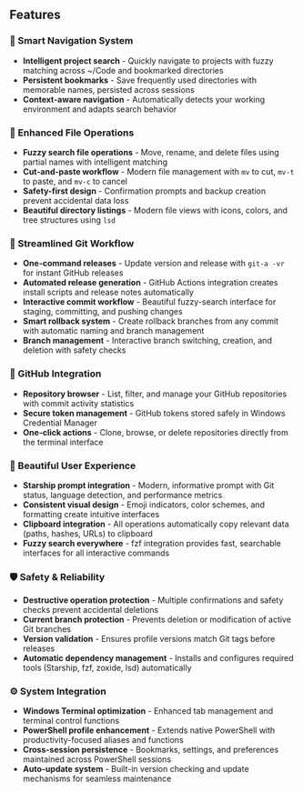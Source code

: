 ## Features

### 🧭 Smart Navigation System
- **Intelligent project search** - Quickly navigate to projects with fuzzy matching across ~/Code and bookmarked directories
- **Persistent bookmarks** - Save frequently used directories with memorable names, persisted across sessions
- **Context-aware navigation** - Automatically detects your working environment and adapts search behavior

### 📁 Enhanced File Operations  
- **Fuzzy search file operations** - Move, rename, and delete files using partial names with intelligent matching
- **Cut-and-paste workflow** - Modern file management with `mv` to cut, `mv-t` to paste, and `mv-c` to cancel
- **Safety-first design** - Confirmation prompts and backup creation prevent accidental data loss
- **Beautiful directory listings** - Modern file views with icons, colors, and tree structures using `lsd`

### 🚀 Streamlined Git Workflow
- **One-command releases** - Update version and release with `git-a -vr` for instant GitHub releases
- **Automated release generation** - GitHub Actions integration creates install scripts and release notes automatically  
- **Interactive commit workflow** - Beautiful fuzzy-search interface for staging, committing, and pushing changes
- **Smart rollback system** - Create rollback branches from any commit with automatic naming and branch management
- **Branch management** - Interactive branch switching, creation, and deletion with safety checks

### 🔗 GitHub Integration
- **Repository browser** - List, filter, and manage your GitHub repositories with commit activity statistics
- **Secure token management** - GitHub tokens stored safely in Windows Credential Manager
- **One-click actions** - Clone, browse, or delete repositories directly from the terminal interface

### 🎨 Beautiful User Experience
- **Starship prompt integration** - Modern, informative prompt with Git status, language detection, and performance metrics
- **Consistent visual design** - Emoji indicators, color schemes, and formatting create intuitive interfaces
- **Clipboard integration** - All operations automatically copy relevant data (paths, hashes, URLs) to clipboard
- **Fuzzy search everywhere** - fzf integration provides fast, searchable interfaces for all interactive commands

### 🛡️ Safety & Reliability
- **Destructive operation protection** - Multiple confirmations and safety checks prevent accidental deletions
- **Current branch protection** - Prevents deletion or modification of active Git branches
- **Version validation** - Ensures profile versions match Git tags before releases
- **Automatic dependency management** - Installs and configures required tools (Starship, fzf, zoxide, lsd) automatically

### ⚙️ System Integration
- **Windows Terminal optimization** - Enhanced tab management and terminal control functions
- **PowerShell profile enhancement** - Extends native PowerShell with productivity-focused aliases and functions  
- **Cross-session persistence** - Bookmarks, settings, and preferences maintained across PowerShell sessions
- **Auto-update system** - Built-in version checking and update mechanisms for seamless maintenance